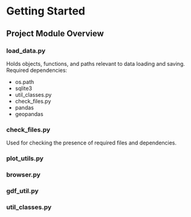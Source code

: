 # Getting Started

## Project Module Overview

### load_data.py
Holds objects, functions, and paths relevant to data loading and saving.
Required dependencies:
- os.path
- sqlite3
- util_classes.py
- check_files.py
- pandas
- geopandas
### check_files.py
Used for checking the presence of required files and dependencies.

### plot_utils.py
### browser.py
### gdf_util.py
### util_classes.py